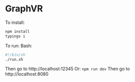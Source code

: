 # GraphVR

To install:
```bash
npm install
typings i
```

To run:
Bash:
```bash
#!/bin/sh
./run.sh
```
Then go to http://localhost:12345
Or:
`npm run dev`
Then go to http://localhost:8080
